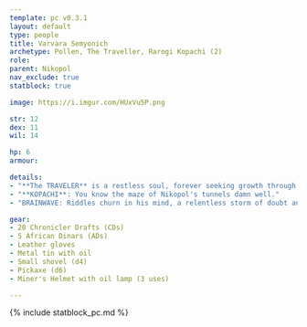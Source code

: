```yaml
---
template: pc v0.3.1
layout: default
type: people
title: Varvara Semyonich
archetype: Pollen, The Traveller, Rarogi Kopachi (2)
role: 
parent: Nikopol
nav_exclude: true
statblock: true

image: https://i.imgur.com/HUxVu5P.png

str: 12
dex: 11
wil: 14

hp: 6
armour: 

details:
- "**The TRAVELER** is a restless soul, forever seeking growth through the vast tapestry of the world and its people, sharing stories and news as he forges connections between the isolated and the civilized. Each step along the road fuels his longing for the next, carrying both joy and despair to those he meets. **When the road offers no new horizons, how do you forge a path into the unknown?**"
- "**KOPACHI**: You know the maze of Nikopol's tunnels damn well."
- "BRAINWAVE: Riddles churn in his mind, a relentless storm of doubt and deliberation. Yet, in the chaos, a brainwave sparks — a fleeting clarity cutting through the thicket of confusion, illuminating a path forward. In the darkest scenarios, the Brainwave is his beacon, a moment of genius amidst the tumult. *Gain **Fatigue**. You may attempt at a task with only one of the three factors (training, tools, time). If you fail, the consequences are disastrous.*"

gear:
- 20 Chronicler Drafts (CDs)
- 5 African Dinars (ADs)
- Leather gloves
- Metal tin with oil
- Small shovel (d4)
- Pickaxe (d6)
- Miner's Helmet with oil lamp (3 uses)

---
```


{% include statblock_pc.md %}
